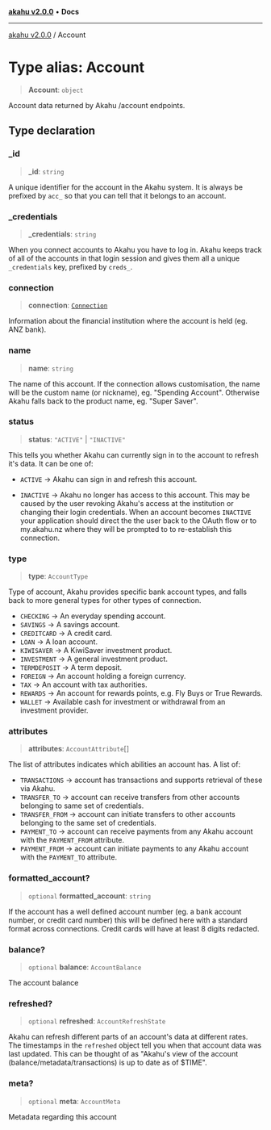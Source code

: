 [**akahu v2.0.0**](../README.md) • **Docs**

***

[akahu v2.0.0](../README.md) / Account

# Type alias: Account

> **Account**: `object`

Account data returned by Akahu /account endpoints.

## Type declaration

### \_id

> **\_id**: `string`

A unique identifier for the account in the Akahu system. It is always be prefixed by `acc_` so that you can tell that it belongs to an account.

### \_credentials

> **\_credentials**: `string`

When you connect accounts to Akahu you have to log in. Akahu keeps track of all of the accounts in that login session and gives them all a unique `_credentials` key, prefixed by `creds_`.

### connection

> **connection**: [`Connection`](Connection.md)

Information about the financial institution where the account is held (eg. ANZ bank).

### name

> **name**: `string`

The name of this account. If the connection allows customisation, the name will be the custom name (or nickname), eg. "Spending Account". Otherwise Akahu falls back to the product name, eg. "Super Saver".

### status

> **status**: `"ACTIVE"` \| `"INACTIVE"`

This tells you whether Akahu can currently sign in to the account to refresh it's data. It can be one of:

- `ACTIVE` → Akahu can sign in and refresh this account.

- `INACTIVE` → Akahu no longer has access to this account. This may be caused by the user revoking Akahu's access at the institution or changing their login credentials. When an account becomes `INACTIVE` your application should direct the the user back to the OAuth flow or to my.akahu.nz where they will be prompted to to re-establish this connection.

### type

> **type**: `AccountType`

Type of account, Akahu provides specific bank account types, and falls back to more general types for other types of connection.
- `CHECKING` → An everyday spending account.
- `SAVINGS` → A savings account.
- `CREDITCARD` → A credit card.
- `LOAN` → A loan account.
- `KIWISAVER` → A KiwiSaver investment product.
- `INVESTMENT` → A general investment product.
- `TERMDEPOSIT` → A term deposit.
- `FOREIGN` → An account holding a foreign currency.
- `TAX` → An account with tax authorities.
- `REWARDS` → An account for rewards points, e.g. Fly Buys or True Rewards.
- `WALLET` → Available cash for investment or withdrawal from an investment provider.

### attributes

> **attributes**: `AccountAttribute`[]

The list of attributes indicates which abilities an account has. A list of:
- `TRANSACTIONS` → account has transactions and supports retrieval of these via Akahu.
- `TRANSFER_TO` → account can receive transfers from other accounts belonging to same set of credentials.
- `TRANSFER_FROM` → account can initiate transfers to other accounts belonging to the same set of credentials.
- `PAYMENT_TO` → account can receive payments from any Akahu account with the `PAYMENT_FROM` attribute.
- `PAYMENT_FROM` → account can initiate payments to any Akahu account with the `PAYMENT_TO` attribute.

### formatted\_account?

> `optional` **formatted\_account**: `string`

If the account has a well defined account number (eg. a bank account number, or credit card number) this will be defined here with a standard format across connections. Credit cards will have at least 8 digits redacted.

### balance?

> `optional` **balance**: `AccountBalance`

The account balance

### refreshed?

> `optional` **refreshed**: `AccountRefreshState`

Akahu can refresh different parts of an account's data at different rates. The timestamps in the `refreshed` object tell you when that account data was last updated. This can be thought of as "Akahu's view of the account (balance/metadata/transactions) is up to date as of \$TIME".

### meta?

> `optional` **meta**: `AccountMeta`

Metadata regarding this account
